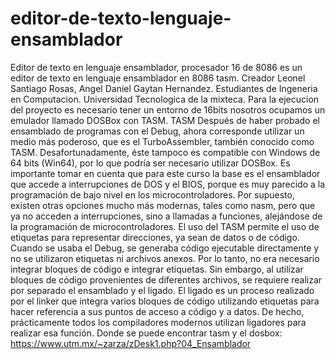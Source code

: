 # editor-de-texto-lenguaje-ensamblador
Editor de texto en lenguaje ensamblador, procesador 16 de 8086
es un editor de texto en lenguaje ensamblador en 8086 tasm.
Creador Leonel Santiago Rosas, Angel Daniel Gaytan Hernandez. Estudiantes 
de Ingeneria en Computacion. Universidad Tecnologica de la mixteca.
Para la ejecucion del proyecto es necesario tener un entorno de 16bits 
nosotros ocupamos un emulador llamado DOSBox con TASM. 
TASM Después de haber probado el ensamblado de programas con el Debug, ahora corresponde utilizar un medio más poderoso, que es el TurboAssembler, también conocido como TASM. Desafortunadamente, éste tampoco es compatible con Windows de 64 bits (Win64), por lo que podría ser necesario utilizar DOSBox. Es importante tomar en cuenta que para este curso la base es el ensamblador que accede a interrupciones de DOS y el BIOS, porque es muy parecido a la programación de bajo nivel en los microcontroladores. Por supuesto, existen otras opciones mucho más modernas, tales como nasm, pero que ya no acceden a interrupciones, sino a llamadas a funciones, alejándose de la programación de microcontroladores. El uso del TASM permite el uso de etiquetas para representar direcciones, ya sean de datos o de código. Cuando se usaba el Debug, se generaba código ejecutable directamente y no se utilizaron etiquetas ni archivos anexos. Por lo tanto, no era necesario integrar bloques de código e integrar etiquetas. Sin embargo, al utilizar bloques de código provenientes de diferentes archivos, se requiere realizar por separado el ensamblado y el ligado. El ligado es un proceso realizado por el linker que integra varios bloques de código utilizando etiquetas para hacer referencia a sus puntos de acceso a código y a datos. De hecho, prácticamente todos los compiladores modernos utilizan ligadores para realizar esa función. Donde se puede encontrar tasm y el dosbox: https://www.utm.mx/~zarza/zDesk1.php?04_Ensamblador